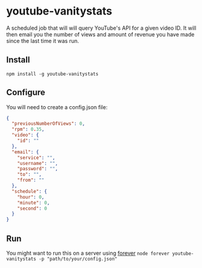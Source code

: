 # youtube-vanitystats
A scheduled job that will will query YouTube's API for a given video ID. It will then email you the number of views and amount of revenue you have made since the last time it was run.

## Install
```npm install -g youtube-vanitystats```

## Configure
You will need to create a config.json file:

```json
{
  "previousNumberOfViews": 0,
  "rpm": 0.35,
  "video": {
    "id": ""
  },
  "email": {
    "service": "",
    "username": "",
    "password": "",
    "to": "",
    "from": ""
  },
  "schedule": {
    "hour": 0,
    "minute": 0,
    "second": 0
  }
}
```

## Run
You might want to run this on a server using [forever](https://github.com/nodejitsu/forever) ```node forever youtube-vanitystats -p "path/to/your/config.json"```
